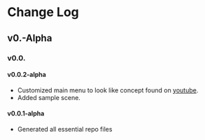 # Change Log

## v0.-Alpha

### v0.0.

#### v0.0.2-alpha

- Customized main menu to look like concept found on [youtube](https://www.youtube.com/watch?v=TxymzI9Q12U).
- Added sample scene.

#### v0.0.1-alpha

- Generated all essential repo files
